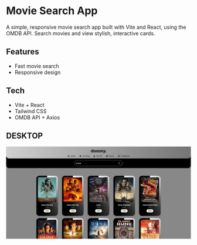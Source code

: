 
# Movie Search App
A simple, responsive movie search app built with Vite and React, using the OMDB API. Search movies and view stylish, interactive cards.

## Features
- Fast movie search
- Responsive design

## Tech
- Vite + React
- Tailwind CSS
- OMDB API + Axios




## DESKTOP

![Homepage Screenshot]( src/assets/sreenshot/ss.png)




